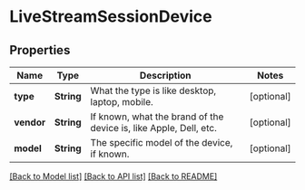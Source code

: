 # LiveStreamSessionDevice

## Properties
Name | Type | Description | Notes
------------ | ------------- | ------------- | -------------
**type** | **String** | What the type is like desktop, laptop, mobile. | [optional] 
**vendor** | **String** | If known, what the brand of the device is, like Apple, Dell, etc. | [optional] 
**model** | **String** | The specific model of the device, if known. | [optional] 

[[Back to Model list]](../README.md#documentation-for-models) [[Back to API list]](../README.md#documentation-for-api-endpoints) [[Back to README]](../README.md)


